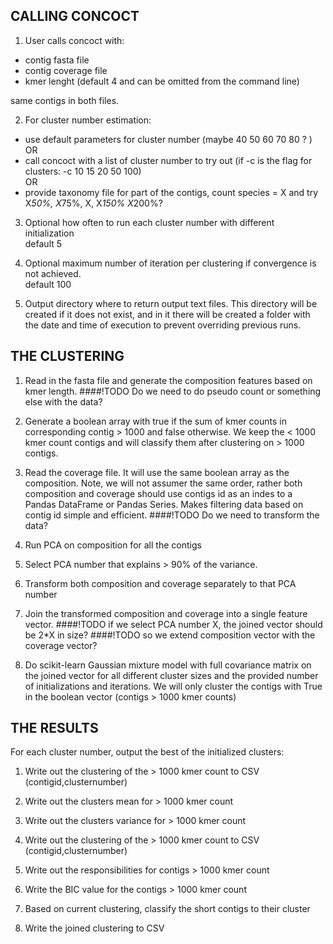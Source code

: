 CALLING CONCOCT
-------------
  
1. User calls concoct with:
  * contig fasta file
  * contig coverage file  
  * kmer lenght (default 4 and can be omitted from the command line)  

  same contigs in both files.

2. For cluster number estimation:  
  * use default parameters for cluster number (maybe 40 50 60 70 80 ? )  
  OR  
  * call concoct with a list of cluster number to try out (if -c is the flag for clusters: -c 10 15 20 50 100)  
  OR  
  * provide taxonomy file for part of the contigs, count species = X and try X*50%, X*75%, X, X*150% X*200%?  

3. Optional how often to run each cluster number with different initialization  
  default 5

4. Optional maximum number of iteration per clustering if convergence is not achieved.  
  default 100

5. Output directory where to return output text files. This directory will be 
created if it does not exist, and in it there will be created a folder with
the date and time of execution to prevent overriding previous runs.

THE CLUSTERING
---------
1. Read in the fasta file and generate the composition features based on kmer length.
####!TODO Do we need to do pseudo count or something else with the data?

2. Generate a boolean array with true if the sum of kmer counts in corresponding
contig > 1000 and false otherwise. We keep the < 1000 kmer count contigs and
will classify them after clustering on > 1000 contigs.

3. Read the coverage file. It will use the same boolean array as the composition.
Note, we will not assumer the same order, rather both composition and coverage
should use contigs id as an indes to a Pandas DataFrame or Pandas Series. Makes
filtering data based on contig id simple and efficient.
####!TODO Do we need to transform the data?

4. Run PCA on composition for all the contigs

5. Select PCA number that explains > 90% of the variance.

6. Transform both composition and coverage separately to that PCA number

7. Join the transformed composition and coverage into a single feature vector.
####!TODO if we select PCA number X, the joined vector should be 2*X in size?
####!TODO so we extend composition vector with the coverage vector?

8. Do scikit-learn Gaussian mixture model with full covariance matrix on the
joined vector for all different cluster sizes and the provided number
of initializations and iterations. We will only cluster the contigs with
True in the boolean vector (contigs > 1000 kmer counts)

THE RESULTS
----------
For each cluster number, output the best of the initialized clusters:

1. Write out the clustering of the > 1000 kmer count to CSV (contigid,clusternumber)

2. Write out the clusters mean for > 1000 kmer count

3. Write out the clusters variance for > 1000 kmer count

4. Write out the clustering of the > 1000 kmer count to CSV (contigid,clusternumber)

5. Write out the responsibilities for contigs > 1000 kmer count

6. Write the BIC value for the contigs > 1000 kmer count


7. Based on current clustering, classify the short contigs to their cluster
 
8. Write the joined clustering to CSV
